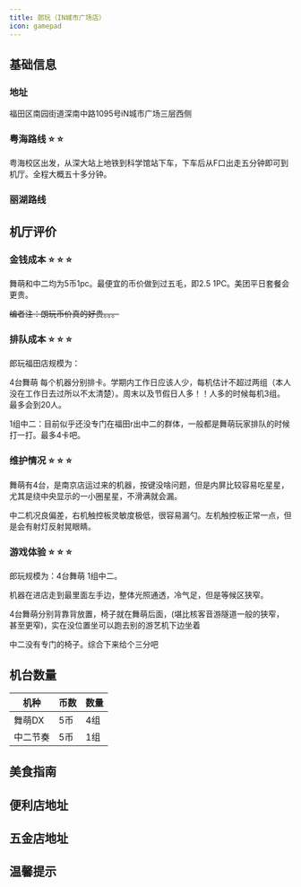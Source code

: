 ```yaml
---
title: 郎玩（IN城市广场店）
icon: gamepad
---
```


## 基础信息

### 地址

福田区南园街道深南中路1095号iN城市广场三层西侧

<ArcadeMap place= "福田区南园街道深南中路1095号iN城市广场三层西侧" />



### 粤海路线 :star: :star:

粤海校区出发，从深大站上地铁到科学馆站下车，下车后从F口出走五分钟即可到机厅。全程大概五十多分钟。

<NavigateButton place="广东省深圳市福田区南园街道深南中路1095号iN城市广场三层西侧郎玩（IN城市广场店）" name="郎玩（IN城市广场店）" />

### 丽湖路线

## 机厅评价

### 金钱成本 :star: :star: :star:

舞萌和中二均为5币1pc。最便宜的币价做到过五毛，即2.5 1PC。美团平日套餐会更贵。

~~编者注：朗玩币价真的好贵。。。~~

### 排队成本 :star: :star: :star:

郎玩福田店规模为：

4台舞萌 每个机器分别排卡。学期内工作日应该人少，每机估计不超过两组（本人没在工作日去过所以不太清楚）。周末以及节假日人多！！人多的时候每机3组。最多会到20人。

1组中二：目前似乎还没专门在福田r出中二的群体，一般都是舞萌玩家排队的时候打一打。最多4卡吧。 


### 维护情况 :star: :star: :star: 

舞萌有4台，是南京店运过来的机器，按键没啥问题，但是内屏比较容易吃星星，尤其是绕中央显示的一小圈星星，不滑满就会漏。

中二机况良偏差，右机触控板灵敏度极低，很容易漏勺。左机触控板正常一点，但是会有射灯反射晃眼睛。


### 游戏体验 :star: :star: :star:
郎玩规模为：4台舞萌 1组中二。

机器在进店走到最里面左手边，整体光照通透，冷气足，但是等候区狭窄。

4台舞萌分别背靠背放置，椅子就在舞萌后面，(堪比核客音游隧道一般的狭窄，甚至更窄)，实在没位置坐可以跑去别的游艺机下边坐着

中二没有专门的椅子。综合下来给个三分吧


## 机台数量

| 机种 | 币数 | 数量 |
| --- | ---- | ---- |
| 舞萌DX | 5币 | 4组 |
| 中二节奏 | 5币 |1组  |

## 美食指南

## 便利店地址

## 五金店地址

## 温馨提示


